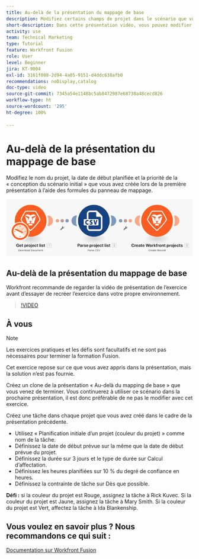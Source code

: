 ```yaml
---
title: Au-delà de la présentation du mappage de base
description: Modifiez certains champs de projet dans le scénario que vous avez créé précédemment à l’aide des formules du panneau de mappage dans  [!DNL Adobe Workfront Fusion].
short-description: Dans cette présentation vidéo, vous pouvez modifier le nom du projet, la date de début prévue et la priorité de la « conception du scénario initial » que vous avez créée lors de la première présentation à l’aide des formules du panneau de mappage.
activity: use
team: Technical Marketing
type: Tutorial
feature: Workfront Fusion
role: User
level: Beginner
jira: KT-9004
exl-id: 3161f088-2d94-4a05-9151-d4ddc638afb0
recommendations: noDisplay,catalog
doc-type: video
source-git-commit: 7345a54e1148bc5ab8472987e68738a48cecd826
workflow-type: ht
source-wordcount: '295'
ht-degree: 100%

---
```


# Au-delà de la présentation du mappage de base

Modifiez le nom du projet, la date de début planifiée et la priorité de la « conception du scénario initial » que vous avez créée lors de la première présentation à l’aide des formules du panneau de mappage.

![Image du scénario Fusion](assets/understand-the-basics-1.png)

## Au-delà de la présentation du mappage de base

Workfront recommande de regarder la vidéo de présentation de l’exercice avant d’essayer de recréer l’exercice dans votre propre environnement.

>[!VIDEO](https://video.tv.adobe.com/v/335264/?quality=12&learn=on)


## À vous

>[!NOTE]
>
>Les exercices pratiques et les défis sont facultatifs et ne sont pas nécessaires pour terminer la formation Fusion.

Cet exercice repose sur ce que vous avez appris dans la présentation, mais la solution n’est pas fournie.

Créez un clone de la présentation « Au-delà du mapping de base » que vous venez de terminer. Vous continuerez à utiliser ce scénario dans la prochaine présentation, il est donc préférable de ne pas le modifier avec cet exercice.

Créez une tâche dans chaque projet que vous avez créé dans le cadre de la présentation précédente.

* Utilisez « Planification initiale d’un projet (couleur du projet) » comme nom de la tâche.
* Définissez la date de début prévue sur la même que la date de début prévue du projet.
* Définissez la durée sur 3 jours et le type de durée sur Calcul d’affectation.
* Définissez les heures planifiées sur 10 % du degré de confiance en heures.
* Définissez la contrainte de tâche sur Dès que possible.

**Défi :** si la couleur du projet est Rouge, assignez la tâche à Rick Kuvec. Si la couleur du projet est Jaune, assignez la tâche à Mary Smith. Si la couleur du projet est Vert, affectez la tâche à Ida Blankenship.

## Vous voulez en savoir plus ? Nous recommandons ce qui suit :

[Documentation sur Workfront Fusion](https://experienceleague.adobe.com/docs/workfront/using/adobe-workfront-fusion/workfront-fusion-2.html?lang=fr)
